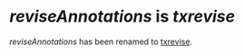 # _reviseAnnotations_ is _txrevise_
_reviseAnnotations_ has been renamed to [txrevise](https://github.com/kauralasoo/txrevise).